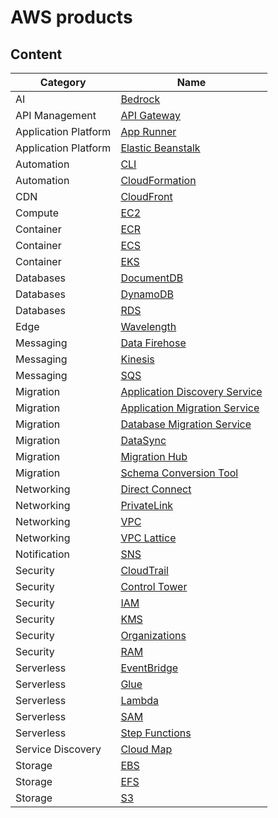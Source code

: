 # AWS products

## Content

Category             | Name
---------------------|--------------------------------------------------------------------------------
AI                   | [Bedrock](aws-ai.md#bedrock)
API Management       | [API Gateway](aws-api-management.md#api-gateway)
Application Platform | [App Runner](aws-application-platform.md#app-runner)
Application Platform | [Elastic Beanstalk](aws-application-platform.md#elastic-beanstalk)
Automation           | [CLI](aws-automation.md#cli)
Automation           | [CloudFormation](aws-automation.md#cloudformation)
CDN                  | [CloudFront](aws-cdn.md#cloudfront)
Compute              | [EC2](aws-compute.md#ec2)
Container            | [ECR](aws-container.md#ecr)
Container            | [ECS](aws-container.md#ecs)
Container            | [EKS](aws-container.md#eks)
Databases            | [DocumentDB](aws-databases.md#documentdb)
Databases            | [DynamoDB](aws-databases.md#dynamodb)
Databases            | [RDS](aws-databases.md#rds)
Edge                 | [Wavelength](aws-edge.md#wavelength)
Messaging            | [Data Firehose](aws-messaging.md#data-firehose)
Messaging            | [Kinesis](aws-messaging.md#kinesis)
Messaging            | [SQS](aws-messaging.md#sqs)
Migration            | [Application Discovery Service](aws-migration.md#application-discovery-service)
Migration            | [Application Migration Service](aws-migration.md#application-migration-service)
Migration            | [Database Migration Service](aws-migration.md#database-migration-service)
Migration            | [DataSync](aws-migration.md#datasync)
Migration            | [Migration Hub](aws-migration.md#migration-hub)
Migration            | [Schema Conversion Tool](aws-migration.md#schema-conversion-tool)
Networking           | [Direct Connect](aws-networking.md#direct-connect)
Networking           | [PrivateLink](aws-networking.md#privatelink)
Networking           | [VPC](aws-networking.md#vpc)
Networking           | [VPC Lattice](aws-networking.md#vpc-lattice)
Notification         | [SNS](aws-notification.md#sns)
Security             | [CloudTrail](aws-security.md#cloudtrail)
Security             | [Control Tower](aws-security.md#control-tower)
Security             | [IAM](aws-security.md#iam)
Security             | [KMS](aws-security.md#kms)
Security             | [Organizations](aws-security.md#organizations)
Security             | [RAM](aws-security.md#ram)
Serverless           | [EventBridge](aws-serverless.md#eventbridge)
Serverless           | [Glue](aws-serverless.md#glue)
Serverless           | [Lambda](aws-serverless.md#lambda)
Serverless           | [SAM](aws-serverless.md#sam)
Serverless           | [Step Functions](aws-serverless.md#step-functions)
Service Discovery    | [Cloud Map](aws-service-discovery.md#cloud-map)
Storage              | [EBS](aws-storage.md#ebs)
Storage              | [EFS](aws-storage.md#efs)
Storage              | [S3](aws-storage.md#s3)
